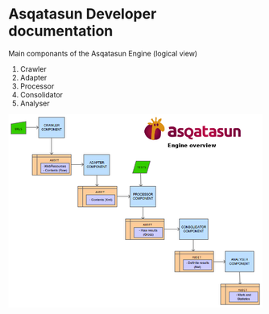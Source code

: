 # Asqatasun Developer documentation

Main componants of the Asqatasun Engine (logical view)

1. Crawler
1. Adapter
1. Processor
1. Consolidator
1. Analyser

![Asqatasun Engine overview](asqatasun_engine_overview.png)